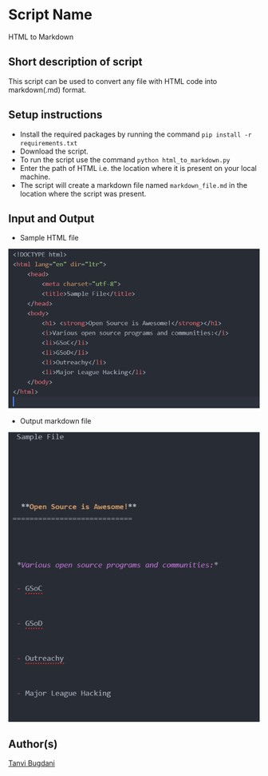 # Script Name

HTML to Markdown

## Short description of script

This script can be used to convert any file with HTML code into markdown(.md) format.

## Setup instructions

- Install the required packages by running the command `pip install -r requirements.txt`
- Download the script.
- To run the script use the command `python html_to_markdown.py`
- Enter the path of HTML i.e. the location where it is present on your local machine.
- The script will create a markdown file named `markdown_file.md` in the location where the script was present.


## Input and Output

- Sample HTML file

![Input](Images/sample%20html%20file.png)

- Output markdown file

![Output](Images/output.png)

## Author(s)

[Tanvi Bugdani](https://github.com/tanvi355)
